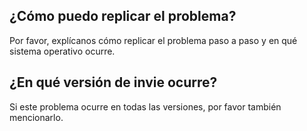 ## ¿Cómo puedo replicar el problema?
Por favor, explícanos cómo replicar el problema paso a paso y en qué sistema operativo ocurre.
## ¿En qué versión de invie ocurre?
Si este problema ocurre en todas las versiones, por favor también mencionarlo.
